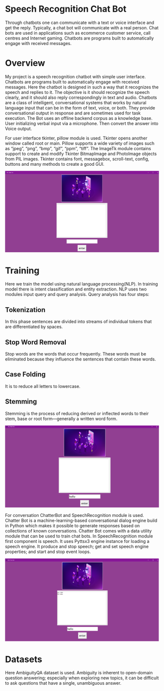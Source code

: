 # Speech Recognition Chat Bot
Through chatbots one can communicate with a text or voice interface and get the reply. Typically, a chat bot will communicate with a real person. Chat bots are used in applications such as ecommerce customer service, call centres and Internet gaming. Chatbots are programs built to automatically engage with received messages.

# Overview
My project is a speech recognition chatbot with simple user interface. Chatbots are programs built to automatically engage with received messages. Here the chatbot is designed in such a way that it recognizes the speech and replies to it. The objective is it should recognize the speech clearly, and it should also reply correspondingly in text and audio. Chatbots are a class of intelligent, conversational systems that works by natural language input that can be in the form of text, voice, or both. They provide conversational output in response and are sometimes used for task execution. The Bot uses an offline backend corpus as a knowledge base. User initializing verbal input via a microphone. Then convert the answer into Voice output.

For user interface tkinter, pillow module is used. Tkinter opens another window called root or main. Pillow supports a wide variety of images such as “jpeg”, “png”, “bmp”, “gif”, “ppm”, “tiff”. The ImageTk module contains support to create and modify Tkinter BitmapImage and PhotoImage objects from PIL images. Tkinter contains font, messagebox, scroll-text, config, buttons and many methods to create a good GUI.

![](chatbot.png)

# Training
Here we train the model using natural language processing(NLP). In training model there is intent classification and entity extraction. NLP uses two modules input query and query analysis. Query analysis has four steps: 

## Tokenization
In this phase sentences are divided into streams of individual tokens that are differentiated by spaces.

## Stop Word Removal
Stop words are the words that occur frequently. These words must be eliminated because they influence the sentences that contain these words. 

## Case Folding
It is to reduce all letters to lowercase. 

## Stemming
Stemming is the process of reducing derived or inflected words to their stem, base or root form—generally a written word form.

![](Chatbot%20UI.png)

For conversation ChatterBot and SpeechRecognition module is used. Chatter Bot is a machine-learning-based conversational dialog engine build in Python which makes it possible to generate responses based on collections of known conversations. Chatter Bot comes with a data utility module that can be used to train chat bots. In SpeechRecognition module first component is speech. It uses Pyttsx3 engine instance for loading a speech engine. It produce and stop speech; get and set speech engine properties; and start and stop event loops. 

![](speech.png)

# Datasets
Here AmbiguityQA dataset is used. Ambiguity is inherent to open-domain question answering; especially when exploring new topics, it can be difficult to ask questions that have a single, unambiguous answer.


